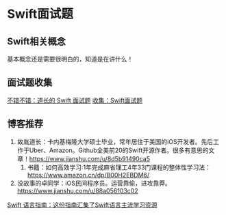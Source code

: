 # Swift面试题

## Swift相关概念

基本概念还是需要很明白的，知道是在讲什么！

## 面试题收集

[不错不错：道长的 Swift 面试题](https://www.jianshu.com/p/07c9c6464f83)
[收集：Swift面试题](https://www.jianshu.com/p/bdaa49f9d1a4)

## 博客推荐

1. 故胤道长：卡内基梅隆大学硕士毕业，常年居住于美国的iOS开发者。先后工作于Uber、Amazon。Github全美前20的Swift开源作者。很多有意思的文章！https://www.jianshu.com/u/8d5b91490ca5
    1. 书籍：如何高效学习:1年完成麻省理工4年33门课程的整体性学习法：https://www.amazon.cn/dp/B00H2EBDM6/
2. 没故事的卓同学：iOS民间程序员。运营靠偷，进攻靠莽。https://www.jianshu.com/u/88a056103c02

[Swift 语言指南：这份指南汇集了Swift语言主流学习资源](https://github.com/ipader/SwiftGuide)





